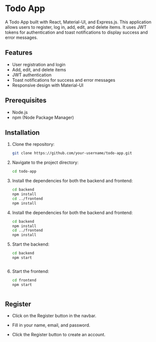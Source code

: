 # Todo App

A Todo App built with React, Material-UI, and Express.js. This application allows users to register, log in, add, edit, and delete items. It uses JWT tokens for authentication and toast notifications to display success and error messages.

## Features

- User registration and login
- Add, edit, and delete items
- JWT authentication
- Toast notifications for success and error messages
- Responsive design with Material-UI

## Prerequisites

- Node.js
- npm (Node Package Manager)

## Installation

1. Clone the repository:

   ```bash
   git clone https://github.com/your-username/todo-app.git

2. Navigate to the project directory:

   ```bash
   cd todo-app


3. Install the dependencies for both the backend and frontend:

   ```bash
   cd backend
   npm install
   cd ../frontend
   npm install

3. Install the dependencies for both the backend and frontend:

   ```bash
   cd backend
   npm install
   cd ../frontend
   npm install

4. Start the backend:

   ```bash
   cd backend
   npm start



3. Start the frontend:

   ```bash
   cd frontend
   npm start



 ## Register

   
   - Click on the Register button in the navbar.

   - Fill in your name, email, and password.
   
   - Click the Register button to create an account.

   





